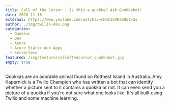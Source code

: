 ```yaml
---
title: Call of the Cursor - Is this a quokka? Ask Quokkabot!
date: 2020-11-16
external: https://www.youtube.com/watch?v=cHO515VBsBU&t=2s
author: ./img/twilio-dev.png
categories:
  - Quokkas
  - Dev
  - Azure
  - Azure Static Web Apps
  - Serverless
featured: /img/feature/callofthecursor_quokkabot.jpg
empty: true
---
```

Quokkas are an adorable animal found on Rottnest Island in Australia. Amy Kapernick is a Twilio Champion who has written a bot that can identify whether a picture sent to it contains a quokka or not. It can even send you a picture of a quokka if you're not sure what one looks like. It's all built using Twilio and some machine learning.
